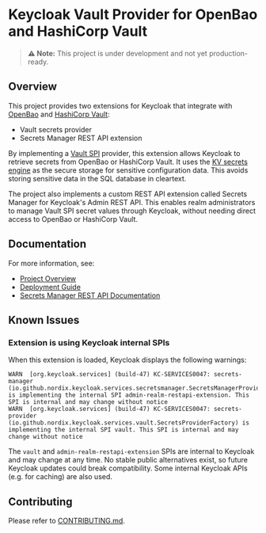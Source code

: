 # Keycloak Vault Provider for OpenBao and HashiCorp Vault

> **⚠️ Note:**
> This project is under development and not yet production-ready.

## Overview

This project provides two extensions for Keycloak that integrate with [OpenBao](https://openbao.org/) and [HashiCorp Vault](https://developer.hashicorp.com/vault):

- Vault secrets provider
- Secrets Manager REST API extension

By implementing a [Vault SPI](https://www.keycloak.org/server/vault) provider, this extension allows Keycloak to retrieve secrets from OpenBao or HashiCorp Vault.
It uses the [KV secrets engine](https://openbao.org/docs/secrets/kv/) as the secure storage for sensitive configuration data.
This avoids storing sensitive data in the SQL database in cleartext.

The project also implements a custom REST API extension called Secrets Manager for Keycloak's Admin REST API.
This enables realm administrators to manage Vault SPI secret values through Keycloak, without needing direct access to OpenBao or HashiCorp Vault.

## Documentation

For more information, see:

- [Project Overview](docs/overview.md)
- [Deployment Guide](docs/deployment.md)
- [Secrets Manager REST API Documentation](docs/api.md)

## Known Issues

### Extension is using Keycloak internal SPIs

When this extension is loaded, Keycloak displays the following warnings:

```
WARN  [org.keycloak.services] (build-47) KC-SERVICES0047: secrets-manager (io.github.nordix.keycloak.services.secretsmanager.SecretsManagerProviderFactory) is implementing the internal SPI admin-realm-restapi-extension. This SPI is internal and may change without notice
WARN  [org.keycloak.services] (build-47) KC-SERVICES0047: secrets-provider (io.github.nordix.keycloak.services.vault.SecretsProviderFactory) is implementing the internal SPI vault. This SPI is internal and may change without notice
```

The `vault` and `admin-realm-restapi-extension` SPIs are internal to Keycloak and may change at any time. No stable public alternatives exist, so future Keycloak updates could break compatibility. Some internal Keycloak APIs (e.g. for caching) are also used.

## Contributing

Please refer to [CONTRIBUTING.md](CONTRIBUTING.md).

